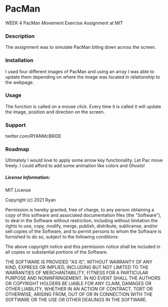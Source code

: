 # PacMan
WEEK 4 PacMan Movement Exercise Assignment at MIT

### Description 
The assignment was to simulate PacMan biting down across the screen. 

### Installation
I used four different images of PacMan and using an array I was able to update them depending on where the image was located in relationship to the webpage. 

### Usage
The function is called on a mouse click. Every time it is called it will update the image, position and direction on the screen. 

### Support 
twitter.com/RYANMcBRlDE

### Roadmap
Ultimately I would love to apply some arrow key functionality. Let Pac move freely. I could afford to add some animation like colors and Ghosts! 

##### License Information:
MIT License

Copyright (c) 2021 Ryan

Permission is hereby granted, free of charge, to any person obtaining a copy
of this software and associated documentation files (the "Software"), to deal
in the Software without restriction, including without limitation the rights
to use, copy, modify, merge, publish, distribute, sublicense, and/or sell
copies of the Software, and to permit persons to whom the Software is
furnished to do so, subject to the following conditions:

The above copyright notice and this permission notice shall be included in all
copies or substantial portions of the Software.

THE SOFTWARE IS PROVIDED "AS IS", WITHOUT WARRANTY OF ANY KIND, EXPRESS OR
IMPLIED, INCLUDING BUT NOT LIMITED TO THE WARRANTIES OF MERCHANTABILITY,
FITNESS FOR A PARTICULAR PURPOSE AND NONINFRINGEMENT. IN NO EVENT SHALL THE
AUTHORS OR COPYRIGHT HOLDERS BE LIABLE FOR ANY CLAIM, DAMAGES OR OTHER
LIABILITY, WHETHER IN AN ACTION OF CONTRACT, TORT OR OTHERWISE, ARISING FROM,
OUT OF OR IN CONNECTION WITH THE SOFTWARE OR THE USE OR OTHER DEALINGS IN THE
SOFTWARE.
